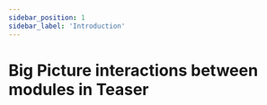 ```yaml
---
sidebar_position: 1
sidebar_label: 'Introduction'
---
```


# Big Picture interactions between modules in Teaser
